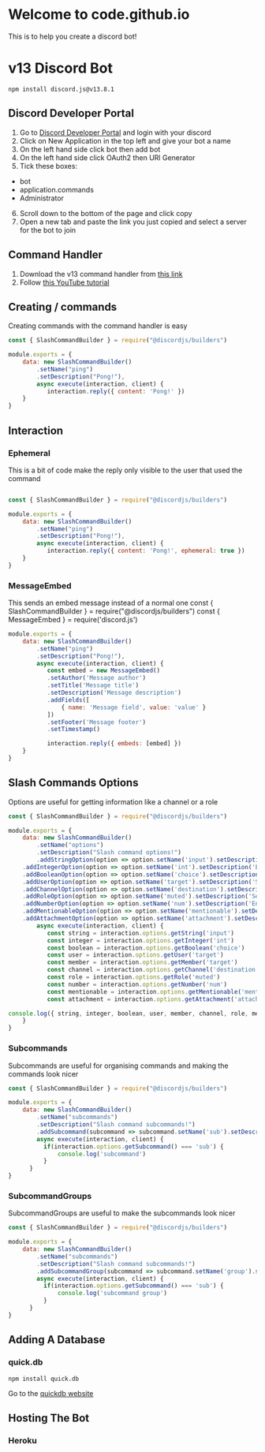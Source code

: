 # Welcome to code.github.io

This is to help you create a discord bot!

# v13 Discord Bot

```
npm install discord.js@v13.8.1

```
## Discord Developer Portal
1. Go to [Discord Developer Portal](https://discord.com/developers/applications) and login with your discord
2. Click on New Application in the top left and give your bot a name
3. On the left hand side click bot then add bot
4. On the left hand side click OAuth2 then URl Generator
5. Tick these boxes:
- bot
- application.commands
- Administrator
6. Scroll down to the bottom of the page and click copy
7. Open a new tab and paste the link you just copied and select a server for the bot to join
## Command Handler
1. Download the v13 command handler from [this link](https://cdn.discordapp.com/attachments/980962737926574083/982047171832594462/SlashCommand_Package_Discord.jsv13.zip)
2. Follow [this YouTube tutorial](https://www.youtube.com/watch?v=qceocw4kf7c)
## Creating / commands
Creating commands with the command handler is easy
```js
const { SlashCommandBuilder } = require("@discordjs/builders")

module.exports = {
    data: new SlashCommandBuilder()
        .setName("ping")
        .setDescription("Pong!"),
        async execute(interaction, client) {
           interaction.reply({ content: 'Pong!' })
    }
}
```
## Interaction
### Ephemeral
This is a bit of code make the reply only visible to the user that used the command

```js

const { SlashCommandBuilder } = require("@discordjs/builders")

module.exports = {
    data: new SlashCommandBuilder()
        .setName("ping")
        .setDescription("Pong!"),
        async execute(interaction, client) {
           interaction.reply({ content: 'Pong!', ephemeral: true })
    }
}
```
### MessageEmbed
This sends an embed message instead of a normal one
const { SlashCommandBuilder } = require("@discordjs/builders")
const { MessageEmbed } = require('discord.js')
```js
module.exports = {
    data: new SlashCommandBuilder()
        .setName("ping")
        .setDescription("Pong!"),
        async execute(interaction, client) {
           const embed = new MessageEmbed()
           .setAuthor('Message author')
           .setTitle('Message title')
           .setDescription('Message description')
           .addFields([
               { name: 'Message field', value: 'value' }
           ])
           .setFooter('Message footer')
           .setTimestamp()

           interaction.reply({ embeds: [embed] })
    }
}
```
## Slash Commands Options
Options are useful for getting information like a channel or a role

```js
const { SlashCommandBuilder } = require("@discordjs/builders")

module.exports = {
    data: new SlashCommandBuilder()
        .setName("options")
        .setDescription("Slash command options!")
        .addStringOption(option => option.setName('input').setDescription('Enter a string'))
	.addIntegerOption(option => option.setName('int').setDescription('Enter an integer'))
	.addBooleanOption(option => option.setName('choice').setDescription('Select a boolean'))
	.addUserOption(option => option.setName('target').setDescription('Select a user'))
	.addChannelOption(option => option.setName('destination').setDescription('Select a channel'))
	.addRoleOption(option => option.setName('muted').setDescription('Select a role'))
	.addNumberOption(option => option.setName('num').setDescription('Enter a number'))
	.addMentionableOption(option => option.setName('mentionable').setDescription('Mention something'))
	.addAttachmentOption(option => option.setName('attachment').setDescription('Attach something')),
        async execute(interaction, client) {
           const string = interaction.options.getString('input')
           const integer = interaction.options.getInteger('int')
           const boolean = interaction.options.getBoolean('choice')
           const user = interaction.options.getUser('target')
           const member = interaction.options.getMember('target')
           const channel = interaction.options.getChannel('destination')
           const role = interaction.options.getRole('muted')
           const number = interaction.options.getNumber('num')
           const mentionable = interaction.options.getMentionable('mentionable')
           const attachment = interaction.options.getAttachment('attachment')

console.log({ string, integer, boolean, user, member, channel, role, mentionable, attachment, number });
    }
}
```
### Subcommands
Subcommands are useful for organising commands and making the commands look nicer
```js
const { SlashCommandBuilder } = require("@discordjs/builders")

module.exports = {
    data: new SlashCommandBuilder()
        .setName("subcommands")
        .setDescription("Slash command subcommands!")
        .addSubcommand(subcommand => subcommand.setName('sub').setDescription('A subcommand')),
        async execute(interaction, client) {
          if(interaction.options.getSubcommand() === 'sub') {
              console.log('subcommand')
          }
      }
}
```
### SubcommandGroups
SubcommandGroups are useful to make the subcommands look nicer
```js
const { SlashCommandBuilder } = require("@discordjs/builders")

module.exports = {
    data: new SlashCommandBuilder()
        .setName("subcommands")
        .setDescription("Slash command subcommands!")
        .addSubcommandGroup(subcommand => subcommand.setName('group').setDescription('a subcommand group').addSubcommand(subcommand => subcommand.setName('sub').setDescription('A subcommand'))),
        async execute(interaction, client) {
          if(interaction.options.getSubcommand() === 'sub') {
              console.log('subcommand group')
          }
      }
}
```

## Adding A Database
### quick.db
```
npm install quick.db
```
Go to the [quickdb website](https://quickdb.js.org/)
## Hosting The Bot
### Heroku
